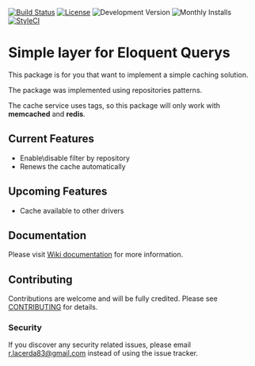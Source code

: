 [![Build Status](https://travis-ci.org/rlacerda83/lumem-elocache.svg?style=flat-square)](https://travis-ci.org/rlacerda83/lumem-elocache.svg)
[![License](https://img.shields.io/packagist/l/rlacerda83/lumen-elocache.svg?style=flat-square)](https://packagist.org/packages/rlacerda83/lumen-elocache)
![Development Version](https://img.shields.io/packagist/vpre/rlacerda83/lumen-elocache.svg?style=flat-square)
![Monthly Installs](https://img.shields.io/packagist/dm/rlacerda83/lumen-elocache.svg?style=flat-square)
[![StyleCI](https://styleci.io/repos/41611087/shield)](https://styleci.io/repos/41611087)

# Simple layer for Eloquent Querys 

This package is for you that want to implement a simple caching solution.

The package was implemented using repositories patterns.

The cache service uses tags, so this package will only work with **memcached** and **redis**.

## Current Features  
- Enable\disable filter by repository
- Renews the cache automatically

## Upcoming Features
- Cache available to other drivers

## Documentation
Please visit [Wiki documentation](https://github.com/rlacerda83/lumen-api-query-parser/wiki) for more information.

## Contributing
Contributions are welcome and will be fully credited. Please see [CONTRIBUTING](contributing.md) for details.

### Security
If you discover any security related issues, please email r.lacerda83@gmail.com instead of using the issue tracker.